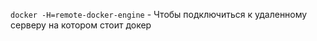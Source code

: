 
`docker -H=remote-docker-engine`  - Чтобы подключиться к удаленному серверу на котором стоит докер
